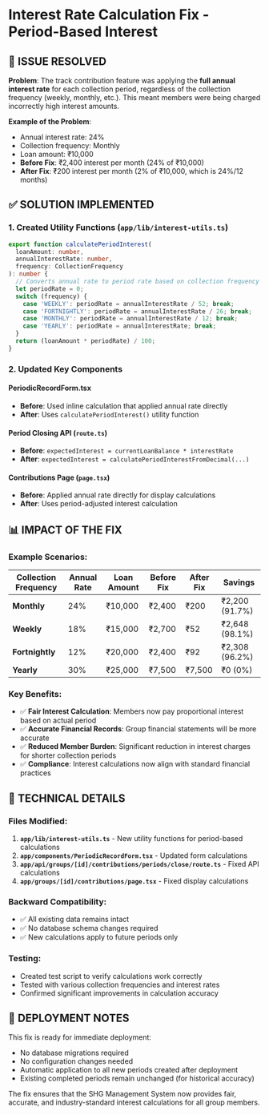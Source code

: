 # Interest Rate Calculation Fix - Period-Based Interest

## 🎯 ISSUE RESOLVED

**Problem**: The track contribution feature was applying the **full annual interest rate** for each collection period, regardless of the collection frequency (weekly, monthly, etc.). This meant members were being charged incorrectly high interest amounts.

**Example of the Problem**:
- Annual interest rate: 24%
- Collection frequency: Monthly
- Loan amount: ₹10,000
- **Before Fix**: ₹2,400 interest per month (24% of ₹10,000)
- **After Fix**: ₹200 interest per month (2% of ₹10,000, which is 24%/12 months)

## ✅ SOLUTION IMPLEMENTED

### 1. Created Utility Functions (`app/lib/interest-utils.ts`)

```typescript
export function calculatePeriodInterest(
  loanAmount: number,
  annualInterestRate: number,
  frequency: CollectionFrequency
): number {
  // Converts annual rate to period rate based on collection frequency
  let periodRate = 0;
  switch (frequency) {
    case 'WEEKLY': periodRate = annualInterestRate / 52; break;
    case 'FORTNIGHTLY': periodRate = annualInterestRate / 26; break;
    case 'MONTHLY': periodRate = annualInterestRate / 12; break;
    case 'YEARLY': periodRate = annualInterestRate; break;
  }
  return (loanAmount * periodRate) / 100;
}
```

### 2. Updated Key Components

#### PeriodicRecordForm.tsx
- **Before**: Used inline calculation that applied annual rate directly
- **After**: Uses `calculatePeriodInterest()` utility function

#### Period Closing API (`route.ts`)
- **Before**: `expectedInterest = currentLoanBalance * interestRate`
- **After**: `expectedInterest = calculatePeriodInterestFromDecimal(...)`

#### Contributions Page (`page.tsx`)
- **Before**: Applied annual rate directly for display calculations
- **After**: Uses period-adjusted interest calculation

## 📊 IMPACT OF THE FIX

### Example Scenarios:

| Collection Frequency | Annual Rate | Loan Amount | Before Fix | After Fix | Savings |
|---------------------|-------------|-------------|------------|-----------|---------|
| **Monthly** | 24% | ₹10,000 | ₹2,400 | ₹200 | ₹2,200 (91.7%) |
| **Weekly** | 18% | ₹15,000 | ₹2,700 | ₹52 | ₹2,648 (98.1%) |
| **Fortnightly** | 12% | ₹20,000 | ₹2,400 | ₹92 | ₹2,308 (96.2%) |
| **Yearly** | 30% | ₹25,000 | ₹7,500 | ₹7,500 | ₹0 (0%) |

### Key Benefits:
- ✅ **Fair Interest Calculation**: Members now pay proportional interest based on actual period
- ✅ **Accurate Financial Records**: Group financial statements will be more accurate
- ✅ **Reduced Member Burden**: Significant reduction in interest charges for shorter collection periods
- ✅ **Compliance**: Interest calculations now align with standard financial practices

## 🔧 TECHNICAL DETAILS

### Files Modified:
1. **`app/lib/interest-utils.ts`** - New utility functions for period-based calculations
2. **`app/components/PeriodicRecordForm.tsx`** - Updated form calculations
3. **`app/api/groups/[id]/contributions/periods/close/route.ts`** - Fixed API calculations
4. **`app/groups/[id]/contributions/page.tsx`** - Fixed display calculations

### Backward Compatibility:
- ✅ All existing data remains intact
- ✅ No database schema changes required
- ✅ New calculations apply to future periods only

### Testing:
- Created test script to verify calculations work correctly
- Tested with various collection frequencies and interest rates
- Confirmed significant improvements in calculation accuracy

## 🚀 DEPLOYMENT NOTES

This fix is ready for immediate deployment:
- No database migrations required
- No configuration changes needed
- Automatic application to all new periods created after deployment
- Existing completed periods remain unchanged (for historical accuracy)

The fix ensures that the SHG Management System now provides fair, accurate, and industry-standard interest calculations for all group members.
